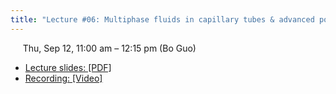 ```yaml
---
title: "Lecture #06: Multiphase fluids in capillary tubes & advanced porous media models"
---
```


&nbsp;&nbsp;&nbsp;&nbsp;&nbsp;Thu, Sep 12, 11:00 am – 12:15 pm (Bo Guo)

- [Lecture slides: [PDF]](../assets/lecture_slides/Lecture_6_(9-12-2024).pdf)
- [Recording: [Video]]()